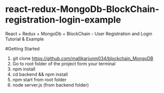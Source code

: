 # react-redux-MongoDb-BlockChain-registration-login-example

React + Redux + MongoDb + BlockChain - User Registration and Login Tutorial & Example


#Getting Started

1. git clone https://github.com/mallikarjunm034/blockchain_MongoDB
2. Go to root folder of the project form your terminal
3. npm install
4. cd backend && npm install
5. npm start from root folder
6. node server.js (from backend folder)

